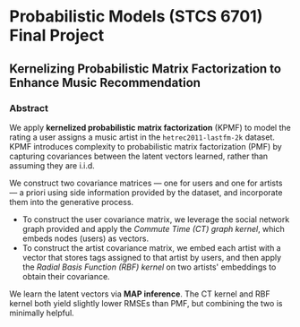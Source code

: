 # Probabilistic Models (STCS 6701) Final Project

## Kernelizing Probabilistic Matrix Factorization to Enhance Music Recommendation

### Abstract

We apply **kernelized probabilistic matrix factorization** (KPMF) to model the rating a user assigns a music artist in the `hetrec2011-lastfm-2k` dataset. KPMF introduces complexity to probabilistic matrix factorization (PMF) by capturing covariances between the latent vectors learned, rather than assuming they are i.i.d. 

We construct two covariance matrices — one for users and one for artists — a priori using side information provided by the dataset, and incorporate them into the generative process. 

- To construct the user covariance matrix, we leverage the social network graph provided and apply the *Commute Time (CT) graph kernel*, which embeds nodes (users) as vectors.
- To construct the artist covariance matrix, we embed each artist with a vector that stores tags assigned to that artist by users, and then apply the *Radial Basis Function (RBF) kernel* on two artists' embeddings to obtain their covariance.

We learn the latent vectors via **MAP inference**. The CT kernel and RBF kernel both yield slightly lower RMSEs than PMF, but combining the two is minimally helpful.
